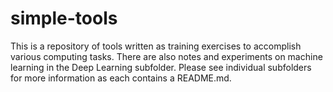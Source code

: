 # simple-tools
This is a repository of tools written as training exercises to accomplish various computing tasks. There are also notes and experiments on machine learning in the Deep Learning subfolder. Please see individual subfolders for more information as each contains a README.md.

